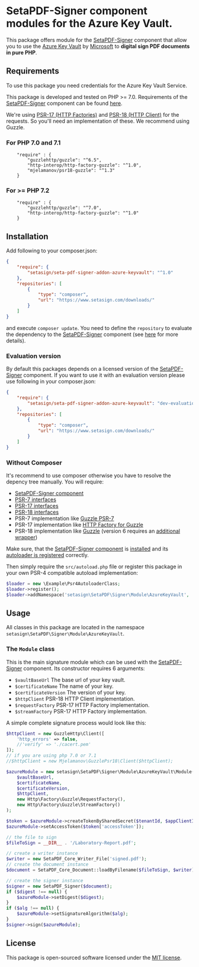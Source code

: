 #  SetaPDF-Signer component modules for the Azure Key Vault.

This package offers module for the [SetaPDF-Signer](https://www.setasign.com/signer) component that allow you to use
the [Azure Key Vault](https://azure.microsoft.com/services/key-vault/) by 
[Microsoft](https://www.microsoft.com) to **digital sign PDF documents in pure PHP**.

## Requirements

To use this package you need credentials for the Azure Key Vault Service.

This package is developed and tested on PHP >= 7.0. Requirements of the [SetaPDF-Signer](https://www.setasign.com/signer)
component can be found [here](https://manuals.setasign.com/setapdf-signer-manual/getting-started/#index-1).

We're using [PSR-17 (HTTP Factories)](https://www.php-fig.org/psr/psr-17/) and [PSR-18 (HTTP Client)](https://www.php-fig.org/psr/psr-18/)
for the requests. So you'll need an implementation of these. We recommend using Guzzle. 

### For PHP 7.0 and 7.1
```
    "require" : {
        "guzzlehttp/guzzle": "^6.5",
        "http-interop/http-factory-guzzle": "^1.0",
        "mjelamanov/psr18-guzzle": "^1.3"
    }
```

### For >= PHP 7.2
```
    "require" : {
        "guzzlehttp/guzzle": "^7.0",
        "http-interop/http-factory-guzzle": "^1.0"
    }
```

## Installation
Add following to your composer.json:

```json
{
    "require": {
        "setasign/seta-pdf-signer-addon-azure-keyvault": "^1.0"
    },
    "repositories": [
        {
            "type": "composer",
            "url": "https://www.setasign.com/downloads/"
        }
    ]
}
```

and execute `composer update`. You need to define the `repository` to evaluate the dependency to the
[SetaPDF-Signer](https://www.setasign.com/signer) component
(see [here](https://getcomposer.org/doc/faqs/why-can%27t-composer-load-repositories-recursively.md) for more details).

### Evaluation version
By default this packages depends on a licensed version of the [SetaPDF-Signer](https://www.setasign.com/signer)
component. If you want to use it with an evaluation version please use following in your composer.json:

```json
{
    "require": {
        "setasign/seta-pdf-signer-addon-azure-keyvault": "dev-evaluation"
    },
    "repositories": [
        {
            "type": "composer",
            "url": "https://www.setasign.com/downloads/"
        }
    ]
}
```

### Without Composer

It's recommend to use composer otherwise you have to resolve the depency tree manually. You will require:

- [SetaPDF-Signer component](https://www.setasign.com/signer)
- [PSR-7 interfaces](https://github.com/php-fig/http-message)
- [PSR-17 interfaces](https://github.com/php-fig/http-factory)
- [PSR-18 interfaces](https://github.com/php-fig/http-client)
- PSR-7 implementation like [Guzzle PSR-7](https://github.com/guzzle/psr7)
- PSR-17 implementation like [HTTP Factory for Guzzle](https://github.com/http-interop/http-factory-guzzle)
- PSR-18 implementation like [Guzzle](https://github.com/guzzle/guzzle) (version 6 requires an [additional wrapper](https://github.com/mjelamanov/psr18-guzzle))

Make sure, that the [SetaPDF-Signer component](https://www.setasign.com/signer)
is [installed](https://manuals.setasign.com/setapdf-core-manual/installation/#index-2) and
its [autoloader is registered](https://manuals.setasign.com/setapdf-core-manual/getting-started/#index-1) correctly.

Then simply require the `src/autoload.php` file or register this package in your own PSR-4 compatible autoload implementation:

```php
$loader = new \Example\Psr4AutoloaderClass;
$loader->register();
$loader->addNamespace('setasign\SetaPDF\Signer\Module\AzureKeyVault', 'path/to/src/');
```

## Usage

All classes in this package are located in the namespace `setasign\SetaPDF\Signer\Module\AzureKeyVault`.

### The `Module` class

This is the main signature module which can be used with the [SetaPDF-Signer](https://www.setasign.com/signer)
component. Its constructor requires 6 arguments:

- `$vaultBaseUrl` The base url of your key vault.
- `$certificateName` The name of your key.
- `$certificateVersion` The version of your key.
- `$httpClient` PSR-18 HTTP Client implementation.
- `$requestFactory` PSR-17 HTTP Factory implementation.
- `$streamFactory` PSR-17 HTTP Factory implementation.

A simple complete signature process would look like this:

```php
$httpClient = new GuzzleHttp\Client([
    'http_errors' => false,
    //'verify' => './cacert.pem'
]);
// if you are using php 7.0 or 7.1
//$httpClient = new Mjelamanov\GuzzlePsr18\Client($httpClient);

$azureModule = new setasign\SetaPDF\Signer\Module\AzureKeyVault\Module(
    $vaultBaseUrl,
    $certificateName,
    $certificateVersion,
    $httpClient,
    new Http\Factory\Guzzle\RequestFactory(),
    new Http\Factory\Guzzle\StreamFactory()
);

$token = $azureModule->createTokenBySharedSecret($tenantId, $appClientId, $appClientSecret);
$azureModule->setAccessToken($token['accessToken']);

// the file to sign
$fileToSign = __DIR__ . '/Laboratory-Report.pdf';

// create a writer instance
$writer = new SetaPDF_Core_Writer_File('signed.pdf');
// create the document instance
$document = SetaPDF_Core_Document::loadByFilename($fileToSign, $writer);

// create the signer instance
$signer = new SetaPDF_Signer($document);
if ($digest !== null) {
    $azureModule->setDigest($digest);
}
if ($alg !== null) {
    $azureModule->setSignatureAlgorithm($alg);
}
$signer->sign($azureModule);
```

## License

This package is open-sourced software licensed under the [MIT license](https://opensource.org/licenses/MIT).
